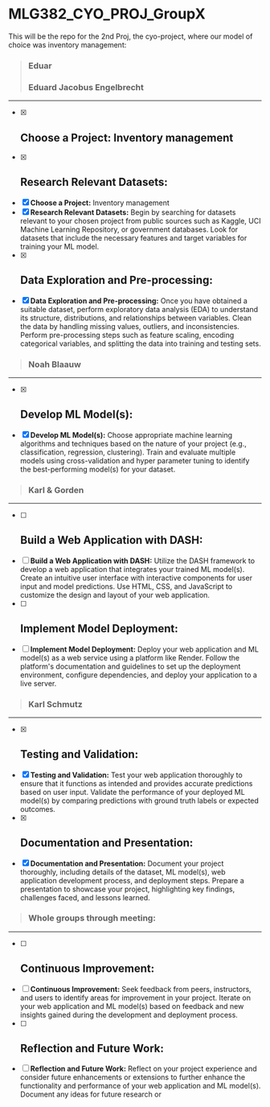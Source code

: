 # MLG382_CYO_PROJ_GroupX
 This will be the repo for the 2nd Proj, the cyo-project, where our model of choice was inventory management:
 
 > ### Eduar
 > ### Eduard Jacobus Engelbrecht
 -----------------------------------------------------------------------------------------
 - [x] ## Choose a Project: Inventory management
 - [x] ## Research Relevant Datasets:
 - [x] __Choose a Project:__ Inventory management
 - [x] __Research Relevant Datasets:__
 Begin by searching for datasets relevant to your 
 chosen project from public sources such as Kaggle, UCI Machine Learning 
 Repository, or government databases. Look for datasets that include the necessary 
 features and target variables for training your ML model.
 - [x] ## Data Exploration and Pre-processing:
 - [x] __Data Exploration and Pre-processing:__
 Once you have obtained a suitable dataset, 
 perform exploratory data analysis (EDA) to understand its structure, distributions, and 
 relationships between variables. Clean the data by handling missing values, outliers, 
 and inconsistencies. Perform pre-processing steps such as feature scaling, encoding 
 categorical variables, and splitting the data into training and testing sets.
 > ### Noah Blaauw
 -----------------------------------------------------------------------------------------
 - [x] ## Develop ML Model(s):
 - [x] __Develop ML Model(s):__
 Choose appropriate machine learning algorithms and 
 techniques based on the nature of your project (e.g., classification, regression, 
 clustering). Train and evaluate multiple models using cross-validation and hyper
 parameter tuning to identify the best-performing model(s) for your dataset.
 > ### Karl & Gorden
 -----------------------------------------------------------------------------------------
 - [ ] ## Build a Web Application with DASH:
 - [ ] __Build a Web Application with DASH:__
 Utilize the DASH framework to develop a web 
 application that integrates your trained ML model(s). Create an intuitive user interface 
 with interactive components for user input and model predictions. Use HTML, CSS, 
 and JavaScript to customize the design and layout of your web application.
 - [ ] ## Implement Model Deployment:
 - [ ] __Implement Model Deployment:__
 Deploy your web application and ML model(s) as a 
 web service using a platform like Render. Follow the platform's documentation and 
 guidelines to set up the deployment environment, configure dependencies, and deploy 
 your application to a live server.
 > ### Karl Schmutz
 -----------------------------------------------------------------------------------------
 - [x] ## Testing and Validation:
 - [x] __Testing and Validation:__
 Test your web application thoroughly to ensure that it 
 functions as intended and provides accurate predictions based on user input. Validate 
 the performance of your deployed ML model(s) by comparing predictions with ground 
 truth labels or expected outcomes.
 - [x] ## Documentation and Presentation:
 - [x] __Documentation and Presentation:__
 Document your project thoroughly, including 
 details of the dataset, ML model(s), web application development process, and 
 deployment steps. Prepare a presentation to showcase your project, highlighting key 
 findings, challenges faced, and lessons learned.
 > ### Whole groups through meeting:
 -----------------------------------------------------------------------------------------
 - [ ] ## Continuous Improvement:
 - [ ] __Continuous Improvement:__
 Seek feedback from peers, instructors, and users to 
 identify areas for improvement in your project. Iterate on your web application and ML 
 model(s) based on feedback and new insights gained during the development and 
 deployment process.
 - [ ] ## Reflection and Future Work:
 - [ ] __Reflection and Future Work:__
 Reflect on your project experience and consider future 
 enhancements or extensions to further enhance the functionality and performance of 
 your web application and ML model(s). Document any ideas for future research or 
